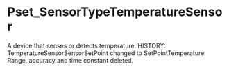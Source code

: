 # Pset_SensorTypeTemperatureSensor

A device that senses or detects temperature. <!-- end of definition -->HISTORY: TemperatureSensorSensorSetPoint changed to SetPointTemperature. Range, accuracy and time constant deleted.
